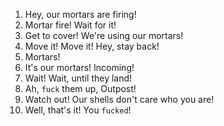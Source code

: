 1. Hey, our mortars are firing!
2. Mortar fire! Wait for it!
3. Get to cover! We're using our mortars!
4. Move it! Move it! Hey, stay back!
5. Mortars!
6. It's our mortars! Incoming!
7. Wait! Wait, until they land!
8. Ah, `fuck` them up, Outpost!
9. Watch out! Our shells don't care who you are!
10. Well, that's it! You `fucked`!